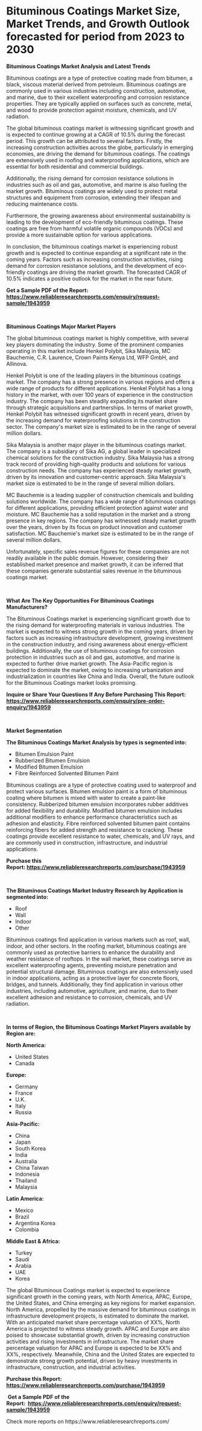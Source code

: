 <p><h1>Bituminous Coatings Market Size, Market Trends, and Growth Outlook forecasted for period from 2023 to 2030</h1></p><p><strong>Bituminous Coatings Market Analysis and Latest Trends</strong></p>
<p><p>Bituminous coatings are a type of protective coating made from bitumen, a black, viscous material derived from petroleum. Bituminous coatings are commonly used in various industries including construction, automotive, and marine, due to their excellent waterproofing and corrosion resistance properties. They are typically applied on surfaces such as concrete, metal, and wood to provide protection against moisture, chemicals, and UV radiation.</p><p>The global bituminous coatings market is witnessing significant growth and is expected to continue growing at a CAGR of 10.5% during the forecast period. This growth can be attributed to several factors. Firstly, the increasing construction activities across the globe, particularly in emerging economies, are driving the demand for bituminous coatings. The coatings are extensively used in roofing and waterproofing applications, which are essential for both residential and commercial buildings.</p><p>Additionally, the rising demand for corrosion resistance solutions in industries such as oil and gas, automotive, and marine is also fueling the market growth. Bituminous coatings are widely used to protect metal structures and equipment from corrosion, extending their lifespan and reducing maintenance costs.</p><p>Furthermore, the growing awareness about environmental sustainability is leading to the development of eco-friendly bituminous coatings. These coatings are free from harmful volatile organic compounds (VOCs) and provide a more sustainable option for various applications.</p><p>In conclusion, the bituminous coatings market is experiencing robust growth and is expected to continue expanding at a significant rate in the coming years. Factors such as increasing construction activities, rising demand for corrosion resistance solutions, and the development of eco-friendly coatings are driving the market growth. The forecasted CAGR of 10.5% indicates a positive outlook for the market in the near future.</p></p>
<p><strong>Get a Sample PDF of the Report:&nbsp; <a href="https://www.reliableresearchreports.com/enquiry/request-sample/1943959">https://www.reliableresearchreports.com/enquiry/request-sample/1943959</a></strong></p>
<p>&nbsp;</p>
<p><strong>Bituminous Coatings Major Market Players</strong></p>
<p><p>The global bituminous coatings market is highly competitive, with several key players dominating the industry. Some of the prominent companies operating in this market include Henkel Polybit, Sika Malaysia, MC Bauchemie, C.R. Laurence, Crown Paints Kenya Ltd, WFP GmbH, and Allinova‎.</p><p>Henkel Polybit is one of the leading players in the bituminous coatings market. The company has a strong presence in various regions and offers a wide range of products for different applications. Henkel Polybit has a long history in the market, with over 100 years of experience in the construction industry. The company has been steadily expanding its market share through strategic acquisitions and partnerships. In terms of market growth, Henkel Polybit has witnessed significant growth in recent years, driven by the increasing demand for waterproofing solutions in the construction sector. The company's market size is estimated to be in the range of several million dollars.</p><p>Sika Malaysia is another major player in the bituminous coatings market. The company is a subsidiary of Sika AG, a global leader in specialized chemical solutions for the construction industry. Sika Malaysia has a strong track record of providing high-quality products and solutions for various construction needs. The company has experienced steady market growth, driven by its innovation and customer-centric approach. Sika Malaysia's market size is estimated to be in the range of several million dollars.</p><p>MC Bauchemie is a leading supplier of construction chemicals and building solutions worldwide. The company has a wide range of bituminous coatings for different applications, providing efficient protection against water and moisture. MC Bauchemie has a solid reputation in the market and a strong presence in key regions. The company has witnessed steady market growth over the years, driven by its focus on product innovation and customer satisfaction. MC Bauchemie's market size is estimated to be in the range of several million dollars.</p><p>Unfortunately, specific sales revenue figures for these companies are not readily available in the public domain. However, considering their established market presence and market growth, it can be inferred that these companies generate substantial sales revenue in the bituminous coatings market.</p></p>
<p>&nbsp;</p>
<p><strong>What Are The Key Opportunities For Bituminous Coatings Manufacturers?</strong></p>
<p><p>The Bituminous Coatings market is experiencing significant growth due to the rising demand for waterproofing materials in various industries. The market is expected to witness strong growth in the coming years, driven by factors such as increasing infrastructure development, growing investment in the construction industry, and rising awareness about energy-efficient buildings. Additionally, the use of bituminous coatings for corrosion protection in industries such as oil and gas, automotive, and marine is expected to further drive market growth. The Asia-Pacific region is expected to dominate the market, owing to increasing urbanization and industrialization in countries like China and India. Overall, the future outlook for the Bituminous Coatings market looks promising.</p></p>
<p><strong>Inquire or Share Your Questions If Any Before Purchasing This Report: <a href="https://www.reliableresearchreports.com/enquiry/pre-order-enquiry/1943959">https://www.reliableresearchreports.com/enquiry/pre-order-enquiry/1943959</a></strong></p>
<p>&nbsp;</p>
<p><strong>Market Segmentation</strong></p>
<p><strong>The Bituminous Coatings Market Analysis by types is segmented into:</strong></p>
<p><ul><li>Bitumen Emulsion Paint</li><li>Rubberized Bitumen Emulsion</li><li>Modified Bitumen Emulsion</li><li>Fibre Reinforced Solvented Bitumen Paint</li></ul></p>
<p><p>Bituminous coatings are a type of protective coating used to waterproof and protect various surfaces. Bitumen emulsion paint is a form of bituminous coating where bitumen is mixed with water to create a paint-like consistency. Rubberized bitumen emulsion incorporates rubber additives for added flexibility and durability. Modified bitumen emulsion includes additional modifiers to enhance performance characteristics such as adhesion and elasticity. Fibre reinforced solvented bitumen paint contains reinforcing fibers for added strength and resistance to cracking. These coatings provide excellent resistance to water, chemicals, and UV rays, and are commonly used in construction, infrastructure, and industrial applications.</p></p>
<p><strong>Purchase this Report:&nbsp;<a href="https://www.reliableresearchreports.com/purchase/1943959">https://www.reliableresearchreports.com/purchase/1943959</a></strong></p>
<p>&nbsp;</p>
<p><strong>The Bituminous Coatings Market Industry Research by Application is segmented into:</strong></p>
<p><ul><li>Roof</li><li>Wall</li><li>Indoor</li><li>Other</li></ul></p>
<p><p>Bituminous coatings find application in various markets such as roof, wall, indoor, and other sectors. In the roofing market, bituminous coatings are commonly used as protective barriers to enhance the durability and weather resistance of rooftops. In the wall market, these coatings serve as excellent waterproofing agents, preventing moisture penetration and potential structural damage. Bituminous coatings are also extensively used in indoor applications, acting as a protective layer for concrete floors, bridges, and tunnels. Additionally, they find application in various other industries, including automotive, agriculture, and marine, due to their excellent adhesion and resistance to corrosion, chemicals, and UV radiation.</p></p>
<p>&nbsp;</p>
<p><strong>In terms of Region, the Bituminous Coatings Market Players available by Region are:</strong></p>
<p>
    <p> <strong> North America: </strong>
        <ul>
            <li>United States</li>
            <li>Canada</li>
        </ul>
        </p> 
    <p> <strong> Europe: </strong>
        <ul>
            <li>Germany</li>
            <li>France</li>
            <li>U.K.</li>
            <li>Italy</li>
            <li>Russia</li>
        </ul>
        </p> 
    <p> <strong> Asia-Pacific: </strong>
        <ul>
            <li>China</li>
            <li>Japan</li>
            <li>South Korea</li>
            <li>India</li>
            <li>Australia</li>
            <li>China Taiwan</li>
            <li>Indonesia</li>
            <li>Thailand</li>
            <li>Malaysia</li>
        </ul>
        </p> 
    <p> <strong> Latin America: </strong>
        <ul>
            <li>Mexico</li>
            <li>Brazil</li>
            <li>Argentina Korea</li>
            <li>Colombia</li>
        </ul>
        </p> 
    <p> <strong> Middle East & Africa: </strong>
        <ul>
            <li>Turkey</li>
            <li>Saudi</li>
            <li>Arabia</li>
            <li>UAE</li>
            <li>Korea</li>
        </ul>
    </p>
    </p>
<p><p>The global Bituminous Coatings market is expected to experience significant growth in the coming years, with North America, APAC, Europe, the United States, and China emerging as key regions for market expansion. North America, propelled by the massive demand for bituminous coatings in infrastructure development projects, is estimated to dominate the market. With an anticipated market share percentage valuation of XX%, North America is projected to witness steady growth. APAC and Europe are also poised to showcase substantial growth, driven by increasing construction activities and rising investments in infrastructure. The market share percentage valuation for APAC and Europe is expected to be XX% and XX%, respectively. Meanwhile, China and the United States are expected to demonstrate strong growth potential, driven by heavy investments in infrastructure, construction, and industrial activities.</p></p>
<p><strong>Purchase this Report: <a href="https://www.reliableresearchreports.com/purchase/1943959">https://www.reliableresearchreports.com/purchase/1943959</a></strong></p>
<p>&nbsp;<strong>Get a Sample PDF of the Report:&nbsp;&nbsp;<a href="https://www.reliableresearchreports.com/enquiry/request-sample/1943959">https://www.reliableresearchreports.com/enquiry/request-sample/1943959</a></strong></p>
<p><strong></strong></p>
<p>Check more reports on https://www.reliableresearchreports.com/</p>